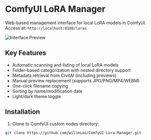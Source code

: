 # ComfyUI LoRA Manager

Web-based management interface for local LoRA models in ComfyUI. Access at: `http://localhost:8188/loras`

![Interface Preview](https://via.placeholder.com/800x400.png?text=LoRA+Management+Interface)

## Key Features

- Automatic scanning and listing of local LoRA models
- Folder-based categorization with nested directory support
- Metadata retrieval from CivitAI (including previews)
- Manual preview replacement (supports JPG/PNG/MP4/WEBM)
- One-click filename copying
- Sorting by name/modification date
- Light/dark theme toggle

## Installation

1. Clone to ComfyUI custom nodes directory:
```bash
git clone https://github.com/willmiao/ComfyUI-Lora-Manager.git
